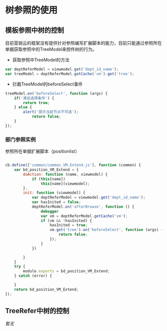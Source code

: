 <a name="4ddcf6b7"></a>
# 树参照的使用
<a name="e4a3c0bb"></a>
## 模板参照中树的控制
目前营销云的框架没有提供针对参照编写扩展脚本的能力，目前只能通过参照所在单据获取参照中的TreeModel来控件树的行为。

- 获取参照中TreeModel的方法

```javascript
var deptReferModel = viewmodel.get('dept_id_name');
var treeModel = deptReferModel.getCache('vm').get('tree');
```

- 拦截TreeModel的beforeSelect事件

```javascript
treeModel.on('beforeSelect', function (args) {
  	if('满足选择条件') {
      	return true;
    } else {
      	alert('提示当前节点不可选');
  			return false;
    }
});
```

<a name="9ef137a1"></a>
### 部门参照实例
参照所在单据扩展脚本（positionlist）

```javascript

cb.define(['common/common_VM.Extend.js'], function (common) {
    var bd_position_VM_Extend = {
        doAction: function (name, viewmodel) {
            if (this[name])
                this[name](viewmodel);
        },
        init: function (viewmodel) {
            var deptReferModel = viewmodel.get('dept_id_name');
            var hasInited = false;
            deptReferModel.on('afterBrowse', function () {
                debugger
                var vm = deptReferModel.getCache('vm');
                if (vm && !hasInited) {
                    hasInited = true;
                    vm.get('tree').on('beforeSelect', function (args) {
                        return false;
                    });
                }
            })

        }
    }
    try {
        module.exports = bd_position_VM_Extend;
    } catch (error) {

    }
    return bd_position_VM_Extend;
});
```


<a name="1eb0513f"></a>
## TreeRefer中树的控制
_暂无_
